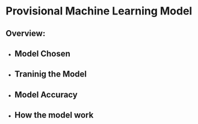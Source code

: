 # Provisional Machine Learning Model
## Overview:
  - Model Chosen
     - 
  - Traninig the Model
     -
  - Model Accuracy
     -
  - How the model work
     -
